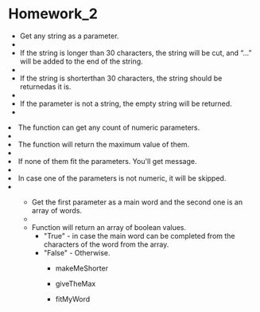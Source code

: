 # Homework_2

<ul>
    <li>Get any string as a parameter.<li/>
     <li>If the string is longer than 30 characters, the string will be cut, and “...” will be added to the end of the string.<li/>
     <li>If the string is shorterthan 30 characters, the string should be returnedas it is.<li/>
     <li>If the parameter is not a string, the empty string will be returned.<li/>
    
</ul

 <ul>
    <li>The function can get any count of numeric parameters.<li/>
    <li>The function will return the maximum value of them.<li/>
    <li>If none of them fit the parameters. You'll get message.<li/>
    <li>In case one of the parameters is not numeric, it will be skipped.<li/>
 <ul/>
    
<ul>
    <li>Get the first parameter as a main word and the second one is an array of words.<li/>
    <li> Function will return an array of boolean values.
        <ul>
            <li>"True" - in case the main word can be completed from the characters of the word from the array.</li>
            <li>"False" - Otherwise.</li>
        </ul>
    </li>
<ul/>
 


- makeMeShorter
   
- giveTheMax

- fitMyWord
    
